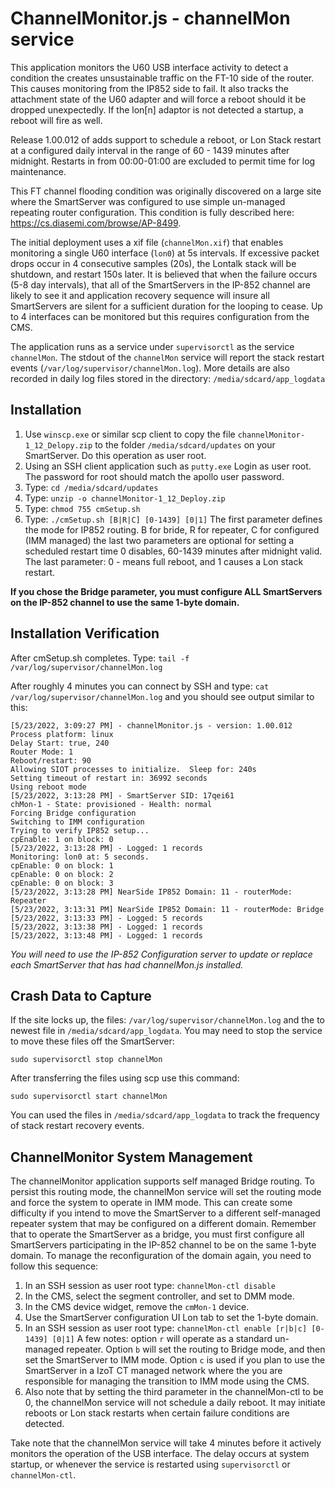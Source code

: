 # ChannelMonitor.js - channelMon service
This application monitors the U60 USB interface activity to detect a condition the creates unsustainable traffic on the FT-10 side of the router. This causes monitoring from the IP852 side to fail.  It also tracks the attachment state of the U60 adapter and will force a reboot should it be dropped unexpectedly.  If the lon[n] adaptor is not detected a startup, a reboot will fire as well.  

Release 1.00.012 of adds support to schedule a reboot, or Lon Stack restart at a configured daily interval in the range of 60 - 1439 minutes after midnight.  Restarts in from 00:00-01:00 are excluded to permit time for log maintenance.

This FT channel flooding condition was originally discovered on a large site where the SmartServer was configured to use simple un-managed repeating router configuration.  This condition is fully described here: https://cs.diasemi.com/browse/AP-8499.  

The initial deployment uses a xif file (`channelMon.xif`) that enables monitoring a single U60 interface (`lon0`) at 5s intervals.  If excessive packet drops occur in 4 consecutive samples (20s), the Lontalk stack will be shutdown, and restart 150s later.  It is believed that when the failure occurs (5-8 day intervals), that all of the SmartServers in the IP-852 channel are likely to see it and application recovery sequence will insure all SmartServers are silent for a sufficient duration for the looping to cease.  Up to 4 interfaces can be monitored but this requires configuration from the CMS.

The application runs as a service under `supervisorctl` as the service `channelMon`.  The stdout of the `channelMon` service will report the stack restart events (`/var/log/supervisor/channelMon.log`).  More details are also recorded in daily log files stored in the directory: `/media/sdcard/app_logdata`
## Installation

1. Use `winscp.exe` or similar scp client to copy the file `channelMonitor-1_12_Delopy.zip` to the folder `/media/sdcard/updates` on your SmartServer.  Do this operation as user root.
2. Using an SSH client application such as `putty.exe` Login as user root.  The password for root should match the apollo user password.
3. Type: `cd /media/sdcard/updates `
4. Type: `unzip -o channelMonitor-1_12_Deploy.zip`
5. Type: `chmod 755 cmSetup.sh`
6. Type: `./cmSetup.sh [B|R|C] [0-1439] [0|1]` The first parameter defines the mode for IP852 routing. B for bride, R for repeater, C for configured (IMM managed) the last two parameters are optional for setting a scheduled restart time 0 disables, 60-1439 minutes after midnight valid.  The last parameter: 0 - means full reboot, and 1 causes a Lon stack restart.

**If you chose the Bridge parameter, you must configure ALL SmartServers on the IP-852 channel to use the same 1-byte domain.**

## Installation Verification
After cmSetup.sh completes.  Type: `tail -f /var/log/supervisor/channelMon.log`

After roughly 4 minutes you can connect by SSH and type: `cat /var/log/supervisor/channelMon.log` and you should see output similar to this:
```
[5/23/2022, 3:09:27 PM] - channelMonitor.js - version: 1.00.012
Process platform: linux
Delay Start: true, 240
Router Mode: 1
Reboot/restart: 90
Allowing SIOT processes to initialize.  Sleep for: 240s
Setting timeout of restart in: 36992 seconds
Using reboot mode
[5/23/2022, 3:13:28 PM] - SmartServer SID: 17qei61
chMon-1 - State: provisioned - Health: normal
Forcing Bridge configuration
Switching to IMM configuration
Trying to verify IP852 setup...
cpEnable: 1 on block: 0
[5/23/2022, 3:13:28 PM] - Logged: 1 records
Monitoring: lon0 at: 5 seconds.
cpEnable: 0 on block: 1
cpEnable: 0 on block: 2
cpEnable: 0 on block: 3
[5/23/2022, 3:13:28 PM] NearSide IP852 Domain: 11 - routerMode: Repeater
[5/23/2022, 3:13:31 PM] NearSide IP852 Domain: 11 - routerMode: Bridge
[5/23/2022, 3:13:33 PM] - Logged: 5 records
[5/23/2022, 3:13:38 PM] - Logged: 1 records
[5/23/2022, 3:13:48 PM] - Logged: 1 records
```
*You will need to use the IP-852 Configuration server to update or replace each SmartServer that has had channelMon.js installed.*  
## Crash Data to Capture
If the site locks up, the files: `/var/log/supervisor/channelMon.log` and the to newest file in `/media/sdcard/app_logdata`. You may need to stop the service to move these files off the SmartServer: 

`sudo supervisorctl stop channelMon`

After transferring the files using scp use this command:

`sudo supervisorctl start channelMon`

You can used the files in `/media/sdcard/app_logdata` to track the frequency of stack restart recovery events.

## ChannelMonitor System Management
The channelMonitor application supports self managed Bridge routing.  To persist this routing mode, the channelMon service will set the routing mode and force the system to operate in IMM mode.  This can create some difficulty if you intend to move the SmartServer to a different self-managed repeater system that may be configured on a different domain. Remember that to operate the SmartServer as a bridge, you must first configure all SmartServers participating in the IP-852 channel to be on the same 1-byte domain.  To manage the reconfiguration of the domain again, you need to follow this sequence:

1. In an SSH session as user root type: `channelMon-ctl disable`
2. In the CMS, select the segment controller, and set to DMM mode.
3. In the CMS device widget, remove the `cmMon-1` device.
4. Use the SmartServer configuration UI Lon tab to set the 1-byte domain.
5. In an SSH session as user root type: `channelMon-ctl enable [r|b|c] [0-1439] [0|1]` 
   A few notes: option `r` will operate as a standard un-managed repeater. Option `b` will set the routing to Bridge mode, and then set the SmartServer to IMM mode.  Option `c` is used if you plan to use the SmartServer in a IzoT CT managed network where the you are responsible for managing the transition to IMM mode using the CMS.
6. Also note that by setting the third parameter in the channelMon-ctl to be 0, the channelMon service will not schedule a daily reboot.  It may initiate reboots or Lon stack restarts when certain failure conditions are detected.     

Take note that the channelMon service will take 4 minutes before it actively monitors the operation of the USB interface.  The delay occurs at system startup, or whenever the service is restarted using `supervisorctl` or `channelMon-ctl`. 
